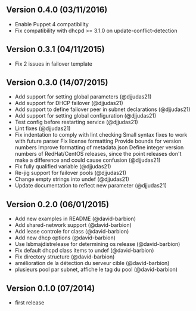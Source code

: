 ## Version 0.4.0 (03/11/2016)
* Enable Puppet 4 compatibility
* Fix compatibility with dhcpd >= 3.1.0 on update-conflict-detection

## Version 0.3.1 (04/11/2015)
* Fix 2 issues in failover template

## Version 0.3.0 (14/07/2015)
* Add support for setting global parameters (@djjudas21)
* Add support for DHCP failover (@djjudas21)
* Add support to define failover peer in subnet declarations (@djjudas21)
* Add support for setting global configuration (@djjudas21)
* Test config before restarting service (@djjudas21)
* Lint fixes (@djjudas21)
* Fix indentation to comply with lint checking Small syntax fixes to work with future parser Fix license formatting Provide bounds for version numbers Improve formatting of metadata.json Define integer version numbers of RedHat/CentOS releases, since the point releases don&#39;t make a difference and could cause confusion (@djjudas21)
* Fix fully qualified variable (@djjudas21)
* Re-jig support for failover pools (@djjudas21)
* Change empty strings into undef (@djjudas21)
* Update documentation to reflect new parameter (@djjudas21)

## Version 0.2.0 (06/01/2015)
* Add new examples in README (@david-barbion)
* Add shared-network support (@david-barbion)
* Add lease controle for class (@david-barbion)
* Add new dhcp options (@david-barbion)
* Use lsbmajdistrelease for determining os release (@david-barbion)
* Fix default dhcpd class items to undef (@david-barbion)
* Fix directory structure (@david-barbion)
* amélioration de la détection du serveur cible (@david-barbion)
* plusieurs pool par subnet, affiche le tag du pool (@david-barbion)

## Version 0.1.0 (07/2014)
* first release  
